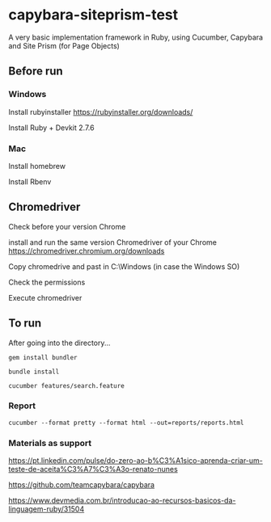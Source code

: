 
# capybara-siteprism-test

A very basic implementation framework in Ruby, using Cucumber, Capybara and Site Prism (for Page Objects)

## Before run
### Windows

Install rubyinstaller https://rubyinstaller.org/downloads/

Install Ruby + Devkit 2.7.6

### Mac

Install homebrew 

Install Rbenv


## Chromedriver

Check before your version Chrome

install and run the same version Chromedriver of your Chrome https://chromedriver.chromium.org/downloads

Copy chromedrive and past in C:\Windows (in case the Windows SO)

Check the permissions

Execute chromedriver

## To run

After going into the directory...

```
gem install bundler
```

```
bundle install
```

```
cucumber features/search.feature
```
### Report

```
cucumber --format pretty --format html --out=reports/reports.html
```

### Materials as support

https://pt.linkedin.com/pulse/do-zero-ao-b%C3%A1sico-aprenda-criar-um-teste-de-aceita%C3%A7%C3%A3o-renato-nunes

https://github.com/teamcapybara/capybara

https://www.devmedia.com.br/introducao-ao-recursos-basicos-da-linguagem-ruby/31504
